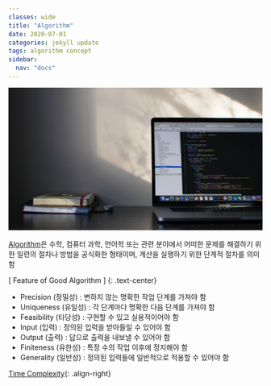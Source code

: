 ```yaml
---
classes: wide
title: "Algorithm"
date: 2020-07-01
categories: jekyll update
tags: algorithm concept
sidebar:
  nav: "docs"
---
```


![Image of Data Structure](/assets/images/algorithm_overview.jpg "Algorithm")

[Algorithm](https://en.wikipedia.org/wiki/Algorithm, "Wikipedia (Algorithm)")은 수학, 컴퓨터 과학, 언어학 또는 관련 분야에서 어떠한 문제를 해결하기 위한 일련의 절차나 방법을 공식화한 형태이며, 계산을 실행하기 위한 단계적 절차를 의미함

[ Feature of Good Algorithm ]
{: .text-center}

* Precision (정밀성) : 변하지 않는 명확한 작업 단계를 가져야 함
* Uniqueness (유일성) : 각 단계마다 명확한 다음 단계를 가져야 함
* Feasibility (타당성) : 구현할 수 있고 실용적이어야 함
* Input (입력) : 정의된 입력을 받아들일 수 있어야 함
* Output (출력) : 답으로 출력을 내보낼 수 있어야 함
* Finiteness (유한성) : 특정 수의 작업 이후에 정지해야 함
* Generality (일반성) : 정의된 입력들에 일반적으로 적용할 수 있어야 함


<a href="https://changpulmu.github.io/jekyll/update/Time-Complexity-post/" class="btn btn--inverse btn--large">Time Complexity</a>{: .align-right}
